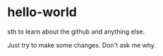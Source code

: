 # hello-world
sth to learn about the github and anything else.

Just try to make some changes. Don't ask me why.
